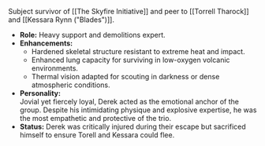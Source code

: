 Subject survivor of [[The Skyfire Initiative]] and peer to [[Torrell Tharock]] and [[Kessara Rynn ("Blades")]].
- **Role:** Heavy support and demolitions expert.
- **Enhancements:**
    - Hardened skeletal structure resistant to extreme heat and impact.
    - Enhanced lung capacity for surviving in low-oxygen volcanic environments.
    - Thermal vision adapted for scouting in darkness or dense atmospheric conditions.
- **Personality:**  
    Jovial yet fiercely loyal, Derek acted as the emotional anchor of the group. Despite his intimidating physique and explosive expertise, he was the most empathetic and protective of the trio.
- **Status:** Derek was critically injured during their escape but sacrificed himself to ensure Torell and Kessara could flee.